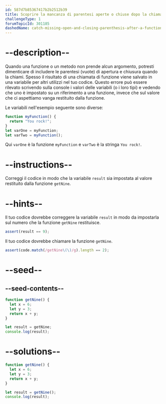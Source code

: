```yaml
---
id: 587d7b85367417b2b2512b39
title: Scoprire la mancanza di parentesi aperte o chiuse dopo la chiamata di una funzione
challengeType: 1
forumTopicId: 301185
dashedName: catch-missing-open-and-closing-parenthesis-after-a-function-call
---
```


# --description--

Quando una funzione o un metodo non prende alcun argomento, potresti dimenticare di includere le parentesi (vuote) di apertura e chiusura quando la chiami. Spesso il risultato di una chiamata di funzione viene salvato in una variabile per altri utilizzi nel tuo codice. Questo errore può essere rilevato scrivendo sulla console i valori delle variabili (o i loro tipi) e vedendo che uno è impostato su un riferimento a una funzione, invece che sul valore che ci aspettiamo vanga restituito dalla funzione.

Le variabili nell'esempio seguente sono diverse:

```js
function myFunction() {
  return "You rock!";
}
let varOne = myFunction;
let varTwo = myFunction();
```

Qui `varOne` è la funzione `myFunction` e `varTwo` è la stringa `You rock!`.

# --instructions--

Correggi il codice in modo che la variabile `result` sia impostata al valore restituito dalla funzione `getNine`.

# --hints--

Il tuo codice dovrebbe correggere la variabile `result` in modo da impostarla sul numero che la funzione `getNine` restituisce.

```js
assert(result == 9);
```

Il tuo codice dovrebbe chiamare la funzione `getNine`.

```js
assert(code.match(/getNine\(\)/g).length == 2);
```

# --seed--

## --seed-contents--

```js
function getNine() {
  let x = 6;
  let y = 3;
  return x + y;
}

let result = getNine;
console.log(result);
```

# --solutions--

```js
function getNine() {
  let x = 6;
  let y = 3;
  return x + y;
}

let result = getNine();
console.log(result);
```
